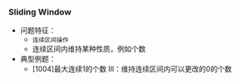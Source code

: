 ### Sliding Window

* 问题特征：
    * `连续区间操作`
    * 连续区间内维持某种性质，例如个数
* 典型例题：
    * [1004]最大连续1的个数 III：维持连续区间内可以更改的0的个数